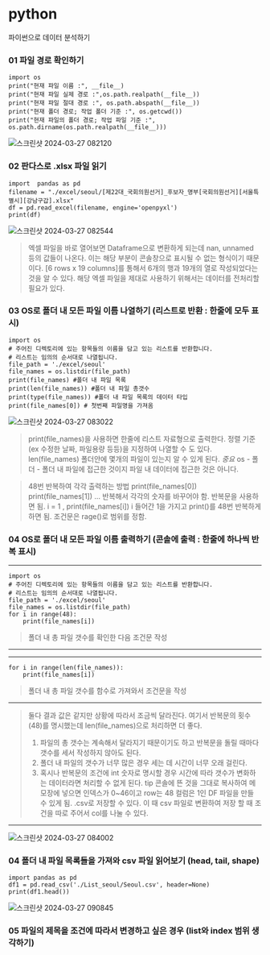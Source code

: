 # python
파이썬으로 데이터 분석하기

### 01 파일 경로 확인하기
```
import os
print("현재 파일 이름 :", __file__)
print("현재 파일 실제 경로 :",os.path.realpath(__file__))
print("현재 파일 절대 경로 :", os.path.abspath(__file__))
print("현재 폴더 경로; 작업 폴더 기준 :", os.getcwd())
print("현재 파일의 폴더 경로; 작업 파일 기준 :", os.path.dirname(os.path.realpath(__file__)))
```
![스크린샷 2024-03-27 082120](https://github.com/leonadro-3/python/assets/69701682/77d9b60d-a902-4967-b1b7-102b24ba82b3)

### 02 판다스로 .xlsx 파일 읽기
```
import  pandas as pd
filename = "./excel/seoul/[제22대_국회의원선거]_후보자_명부[국회의원선거][서울특별시][강남구갑].xlsx"
df = pd.read_excel(filename, engine='openpyxl')
print(df)
```
![스크린샷 2024-03-27 082544](https://github.com/leonadro-3/python/assets/69701682/d6f5dc82-36d3-42b6-aea1-9e7d2504186e)

> 엑셀 파일을 바로 열어보면 Dataframe으로 변환하게 되는데 nan, unnamed 등의 값들이 나온다. 이는 해당 부분이 콘솔창으로 표시될 수 없는 형식이기 때문이다.
> [6 rows x 19 columns]를 통해서 6개의 행과 19개의 열로 작성되었다는 것을 알 수 있다.
> 해당 엑셀 파일을 제대로 사용하기 위해서는 데이터를 전처리할 필요가 있다.

### 03 OS로 폴더 내 모든 파일 이름 나열하기 (리스트로 반환 : 한줄에 모두 표시)
```
import os
# 주어진 디렉토리에 있는 항목들의 이름을 담고 있는 리스트를 반환합니다.
# 리스트는 임의의 순서대로 나열됩니다.
file_path = './excel/seoul'
file_names = os.listdir(file_path)
print(file_names) #폴더 내 파일 목록
print(len(file_names)) #폴더 내 파일 총갯수
print(type(file_names)) #폴더 내 파일 목록의 데이터 타입
print(file_names[0]) # 첫번째 파일명을 가져옴
```
![스크린샷 2024-03-27 083022](https://github.com/leonadro-3/python/assets/69701682/e78f5219-05ac-4bcc-9aac-cb11f02031ea)
> print(file_names)을 사용하면 한줄에 리스트 자료형으로 출력한다. 정렬 기준 (ex 수정한 날짜, 파일용량 등등)을 지정하여 나열할 수 도 있다.
> len(file_names) 폴더안에 몇개의 파일이 있는지 알 수 있게 된다.
> *중요* os - 폴더 - 폴더 내 파일에 접근한 것이지 파일 내 데이터에 접근한 것은 아니다.

> 48번 반복하여 각각 출력하는 방법
> print(file_names[0])
> print(file_names[1]) ... 반복해서 각각의 숫자를 바꾸어야 함. 반복문을 사용하면 됨.
> i = 1 , print(file_names[i])
> i 들어간 1을 가지고 print()를 48번 반복하게 하면 됨. 조건문은 rage()로 범위를 정함.


### 04 OS로 폴더 내 모든 파일 이름 출력하기 (콘솔에 출력 : 한줄에 하나씩 반복 표시)
***
```
import os
# 주어진 디렉토리에 있는 항목들의 이름을 담고 있는 리스트를 반환합니다.
# 리스트는 임의의 순서대로 나열됩니다.
file_path = './excel/seoul'
file_names = os.listdir(file_path)
for i in range(48):
    print(file_names[i])
```
> 폴더 내 총 파일 갯수를 확인한 다음 조건문 작성
***
***
```
for i in range(len(file_names)):
    print(file_names[i])
```
> 폴더 내 총 파일 갯수를 함수로 가져와서 조건문을 작성
***
> 둘다 결과 값은 같지만 상황에 따라서 조금씩 달라진다. 여기서 반복문의 횟수(48)를 명시했는데 len(file_names)으로 처리하면 더 좋다. 
> 01. 파일의 총 갯수는 계속해서 달라지기 때문이기도 하고 반복문을 돌릴 때마다 갯수를 세서 작성하지 않아도 된다.
> 02. 폴더 내 파일의 갯수가 너무 많은 경우 세는 데 시간이 너무 오래 걸린다.
> 03. 혹시나 반복문의 조건에 int 숫자로 명시할 경우 시간에 따라 갯수가 변화하는 데이터라면 처리할 수 없게 된다.
> tip 콘솔에 뜬 것을 그대로 복사하여 메모장에 넣으면 인덱스가 0~46이고 row는 48 컬럼은 1인 DF 파일을 만들 수 있게 됨. .csv로 저장할 수 있다.
> 이 때 csv 파일로 변환하여 저장 할 때 조건을 따로 주어서 col를 나눌 수 있다.
***
![스크린샷 2024-03-27 084002](https://github.com/leonadro-3/python/assets/69701682/9f389035-37ed-4b34-8a41-9044fe998c9d)


### 04 폴더 내 파일 목록들을 가져와 csv 파일 읽어보기 (head, tail, shape)

```
import pandas as pd
df1 = pd.read_csv('./List_seoul/Seoul.csv', header=None)
print(df1.head())
```
![스크린샷 2024-03-27 090845](https://github.com/leonadro-3/python/assets/69701682/4ccf1a19-a015-415b-aa25-752548cc7363)

### 05 파일의 제목을 조건에 따라서 변경하고 싶은 경우 (list와 index 범위 생각하기)



